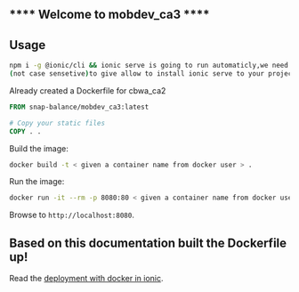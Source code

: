 ## **** Welcome to mobdev_ca3 ****
## Usage

```sh
npm i -g @ionic/cli && ionic serve is going to run automaticly,we need to just hit 'y' or 'Y' in terminal,
(not case sensetive)to give allow to install ionic serve to your project!
```

Already created a Dockerfile for cbwa_ca2

```dockerfile
FROM snap-balance/mobdev_ca3:latest

# Copy your static files
COPY . .
```
Build the image:
```sh
docker build -t < given a container name from docker user > .
```

Run the image:

```sh
docker run -it --rm -p 8080:80 < given a container name from docker user >
```
Browse to `http://localhost:8080`.

## Based on this documentation built the Dockerfile up!

Read the [deployment with docker in ionic](https://blog.knoldus.com/deployment-with-docker-in-ionic/).
